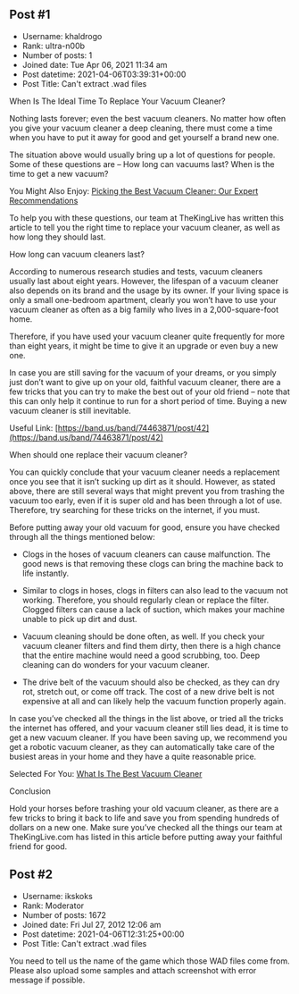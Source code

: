 ## Post #1
- Username: khaldrogo
- Rank: ultra-n00b
- Number of posts: 1
- Joined date: Tue Apr 06, 2021 11:34 am
- Post datetime: 2021-04-06T03:39:31+00:00
- Post Title: Can't extract .wad files

When Is The Ideal Time To Replace Your Vacuum Cleaner?

Nothing lasts forever; even the best vacuum cleaners. No matter how often you give your vacuum cleaner a deep cleaning, there must come a time when you have to put it away for good and get yourself a brand new one.

The situation above would usually bring up a lot of questions for people. Some of these questions are – How long can vacuums last? When is the time to get a new vacuum?

You Might Also Enjoy: [Picking the Best Vacuum Cleaner: Our Expert Recommendations](https://www.besport.com/group/1210975) 

To help you with these questions, our team at TheKingLive has written this article to tell you the right time to replace your vacuum cleaner, as well as how long they should last.



How long can vacuum cleaners last?

According to numerous research studies and tests, vacuum cleaners usually last about eight years. However, the lifespan of a vacuum cleaner also depends on its brand and the usage by its owner. If your living space is only a small one-bedroom apartment, clearly you won’t have to use your vacuum cleaner as often as a big family who lives in a 2,000-square-foot home.

Therefore, if you have used your vacuum cleaner quite frequently for more than eight years, it might be time to give it an upgrade or even buy a new one.

In case you are still saving for the vacuum of your dreams, or you simply just don’t want to give up on your old, faithful vacuum cleaner, there are a few tricks that you can try to make the best out of your old friend – note that this can only help it continue to run for a short period of time. Buying a new vacuum cleaner is still inevitable.

Useful Link: [https://band.us/band/74463871/post/42](https://band.us/band/74463871/post/42) 

When should one replace their vacuum cleaner?

You can quickly conclude that your vacuum cleaner needs a replacement once you see that it isn’t sucking up dirt as it should. However, as stated above, there are still several ways that might prevent you from trashing the vacuum too early, even if it is super old and has been through a lot of use. Therefore, try searching for these tricks on the internet, if you must.



Before putting away your old vacuum for good, ensure you have checked through all the things mentioned below:

-    Clogs in the hoses of vacuum cleaners can cause malfunction. The good news is that removing these clogs can bring the machine back to life instantly.

-    Similar to clogs in hoses, clogs in filters can also lead to the vacuum not working. Therefore, you should regularly clean or replace the filter. Clogged filters can cause a lack of suction, which makes your machine unable to pick up dirt and dust.

-    Vacuum cleaning should be done often, as well. If you check your vacuum cleaner filters and find them dirty, then there is a high chance that the entire machine would need a good scrubbing, too.  Deep cleaning can do wonders for your vacuum cleaner.

-    The drive belt of the vacuum should also be checked, as they can dry rot, stretch out, or come off track. The cost of a new drive belt is not expensive at all and can likely help the vacuum function properly again.

In case you’ve checked all the things in the list above, or tried all the tricks the internet has offered, and your vacuum cleaner still lies dead, it is time to get a new vacuum cleaner. If you have been saving up, we recommend you get a robotic vacuum cleaner, as they can automatically take care of the busiest areas in your home and they have a quite reasonable price.

Selected For You: [What Is The Best Vacuum Cleaner](https://www.kaggle.com/bestvacuumcleaners) 

Conclusion

Hold your horses before trashing your old vacuum cleaner, as there are a few tricks to bring it back to life and save you from spending hundreds of dollars on a new one. Make sure you’ve checked all the things our team at TheKingLive.com has listed in this article before putting away your faithful friend for good.
## Post #2
- Username: ikskoks
- Rank: Moderator
- Number of posts: 1672
- Joined date: Fri Jul 27, 2012 12:06 am
- Post datetime: 2021-04-06T12:31:25+00:00
- Post Title: Can't extract .wad files

You need to tell us the name of the game which those WAD files come from.
Please also upload some samples and attach screenshot with error message if possible.
